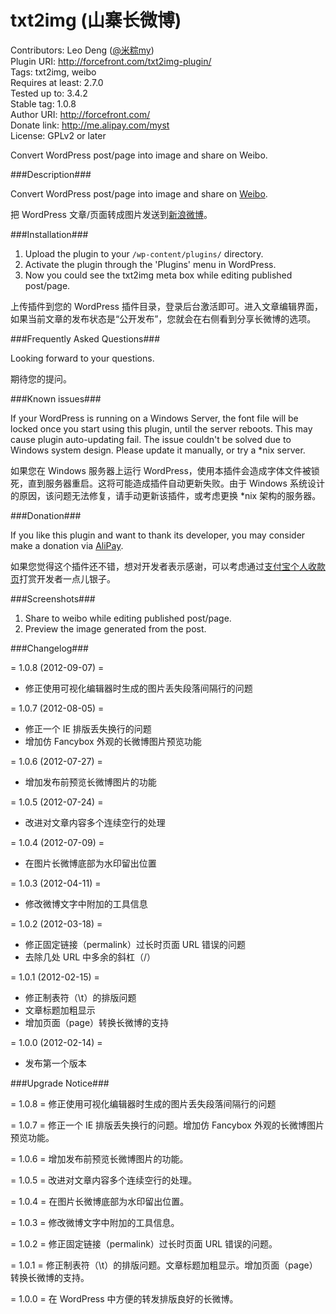 txt2img (山寨长微博)
====================

Contributors: Leo Deng ([@米粽my](http://weibo.com/myst729))  
Plugin URI: http://forcefront.com/txt2img-plugin/  
Tags: txt2img, weibo  
Requires at least: 2.7.0  
Tested up to: 3.4.2  
Stable tag: 1.0.8  
Author URI: http://forcefront.com/  
Donate link: http://me.alipay.com/myst  
License: GPLv2 or later

Convert WordPress post/page into image and share on Weibo.


###Description###

Convert WordPress post/page into image and share on [Weibo](http://weibo.com/).

把 WordPress 文章/页面转成图片发送到[新浪微博](http://weibo.com/)。


###Installation###

1. Upload the plugin to your `/wp-content/plugins/` directory.
2. Activate the plugin through the 'Plugins' menu in WordPress.
3. Now you could see the txt2img meta box while editing published post/page.

上传插件到您的 WordPress 插件目录，登录后台激活即可。进入文章编辑界面，如果当前文章的发布状态是“公开发布”，您就会在右侧看到分享长微博的选项。


###Frequently Asked Questions###

Looking forward to your questions.

期待您的提问。


###Known issues###

If your WordPress is running on a Windows Server, the font file will be locked once you start using this plugin, until the server reboots. This may cause plugin auto-updating fail. The issue couldn't be solved due to Windows system design. Please update it manually, or try a *nix server.

如果您在 Windows 服务器上运行 WordPress，使用本插件会造成字体文件被锁死，直到服务器重启。这将可能造成插件自动更新失败。由于 Windows 系统设计的原因，该问题无法修复，请手动更新该插件，或考虑更换 *nix 架构的服务器。


###Donation###

If you like this plugin and want to thank its developer, you may consider make a donation via [AliPay](https://me.alipay.com/myst).

如果您觉得这个插件还不错，想对开发者表示感谢，可以考虑通过[支付宝个人收款页](https://me.alipay.com/myst)打赏开发者一点儿银子。


###Screenshots###

1. Share to weibo while editing published post/page.
2. Preview the image generated from the post.


###Changelog###

= 1.0.8 (2012-09-07) =
* 修正使用可视化编辑器时生成的图片丢失段落间隔行的问题

= 1.0.7 (2012-08-05) =
* 修正一个 IE 排版丢失换行的问题
* 增加仿 Fancybox 外观的长微博图片预览功能

= 1.0.6 (2012-07-27) =
* 增加发布前预览长微博图片的功能

= 1.0.5 (2012-07-24) =
* 改进对文章内容多个连续空行的处理

= 1.0.4 (2012-07-09) =
* 在图片长微博底部为水印留出位置

= 1.0.3 (2012-04-11) =
* 修改微博文字中附加的工具信息

= 1.0.2 (2012-03-18) =
* 修正固定链接（permalink）过长时页面 URL 错误的问题
* 去除几处 URL 中多余的斜杠（/）

= 1.0.1 (2012-02-15) =
* 修正制表符（\t）的排版问题
* 文章标题加粗显示
* 增加页面（page）转换长微博的支持

= 1.0.0 (2012-02-14) =
* 发布第一个版本


###Upgrade Notice###

= 1.0.8 =
修正使用可视化编辑器时生成的图片丢失段落间隔行的问题

= 1.0.7 =
修正一个 IE 排版丢失换行的问题。增加仿 Fancybox 外观的长微博图片预览功能。

= 1.0.6 =
增加发布前预览长微博图片的功能。

= 1.0.5 =
改进对文章内容多个连续空行的处理。

= 1.0.4 =
在图片长微博底部为水印留出位置。

= 1.0.3 =
修改微博文字中附加的工具信息。

= 1.0.2 =
修正固定链接（permalink）过长时页面 URL 错误的问题。

= 1.0.1 =
修正制表符（\t）的排版问题。文章标题加粗显示。增加页面（page）转换长微博的支持。

= 1.0.0 =
在 WordPress 中方便的转发排版良好的长微博。
